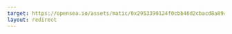 ```yaml
---
target: https://opensea.io/assets/matic/0x2953399124f0cbb46d2cbacd8a89cf0599974963/26846142611640922822439930464096177099067945823895506210251496539713896972332
layout: redirect
---
```

